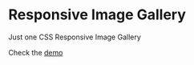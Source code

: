 # Responsive Image Gallery

Just one CSS Responsive Image Gallery

Check the [demo](http://tiagoporto.github.io/responsive-image-gallery)
